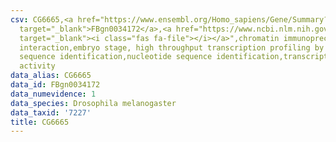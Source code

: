 ```yaml
---
csv: CG6665,<a href="https://www.ensembl.org/Homo_sapiens/Gene/Summary?db=core;g=FBgn0034172"
  target="_blank">FBgn0034172</a>,<a href="https://www.ncbi.nlm.nih.gov/pubmed/15998452"
  target="_blank"><i class="fas fa-file"></i></a>",chromatin immunoprecipitation assay,direct
  interaction,embryo stage, high throughput transcription profiling by microarray,nucleotide
  sequence identification,nucleotide sequence identification,transcriptional regulation,up-regulates
  activity
data_alias: CG6665
data_id: FBgn0034172
data_numevidence: 1
data_species: Drosophila melanogaster
data_taxid: '7227'
title: CG6665
---
```


